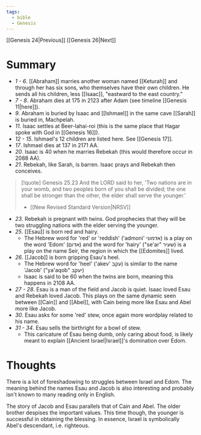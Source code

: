 ```yaml
---
tags:
  - bible
  - Genesis
---
```

[[Genesis 24|Previous]] [[Genesis 26|Next]]
# Summary
- *1 - 6*. [[Abraham]] marries another woman named [[Keturah]] and through her has six sons, who themselves have their own children. He sends all his children, less [[Isaac]], "eastward to the east country."
- *7 - 8*. Abraham dies at 175 in 2123 after Adam (see timeline [[Genesis 11|here]]).
- *9*. Abraham is buried by Isaac and [[Ishmael]] in the same cave [[Sarah]] is buried in, Machpelah.
- *11*. Isaac settles at Beer-lahai-roi (this is the same place that Hagar spoke with God in [[Genesis 16]]).
- *12 - 15*. Ishmael's 12 children are listed here. See [[Genesis 17]].
- *17*. Ishmael dies at 137 in 2171 AA.
- *20*. Isaac is 40 when he marries Rebekah (this would therefore occur in 2088 AA).
- *21*. Rebekah, like Sarah, is barren. Isaac prays and Rebekah then conceives.
>[!quote] Genesis 25.23
> And the LORD said to her, 'Two nations are in your womb, and two peoples born of you shall be divided; the one shall be stronger than the other, the elder shall serve the younger.'
> 
> - [[New Revised Standard Version|NRSV]]

- *23*. Rebekah is pregnant with twins. God prophecies that they will be two struggling nations with the elder serving the younger.
- *25*. [[Esau]] is born red and hairy. 
	- The Hebrew word for 'red' or 'reddish' ('admoni' אדמוני) is a play on the word 'Edom' (אדום) and the word for 'hairy' ("se'ar" שעיר) is a play on the name Seir, the region in which the [[Edomites]] lived.
- *26*. [[Jacob]] is born gripping Esau's heel.
	- The Hebrew word for 'heel' ('akev' עקב) is similar to the name 'Jacob' ("ya'aqob" יעקב)
	- Isaac is said to be 60 when the twins are born, meaning this happens in 2108 AA.
- *27 - 28*. Esau is a man of the field and Jacob is quiet. Isaac loved Esau and Rebekah loved Jacob. This plays on the same dynamic seen between [[Cain]] and [[Abel]], with Cain being more like Esau and Abel more like Jacob.
- *30*. Esau asks for some 'red' stew, once again more wordplay related to his name.
- *31 - 34*. Esau sells the birthright for a bowl of stew.
	- This caricature of Esau being dumb, only caring about food, is likely meant to explain [[Ancient Israel|Israel]]'s domination over Edom.
# Thoughts
There is a lot of foreshadowing to struggles between Israel and Edom. The meaning behind the names Esau and Jacob is also interesting and probably isn't known to many reading only in English.

The story of Jacob and Esau parallels that of Cain and Abel. The older brother despises the important values. This time though, the younger is successful in obtaining the blessing. In essence, Israel is symbolically Abel's descendant, i.e. righteous.